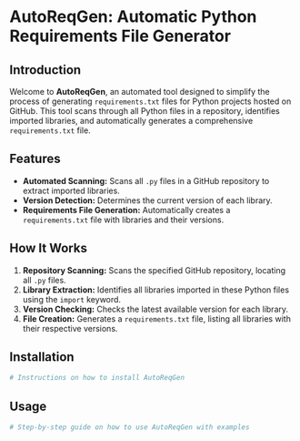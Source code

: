 # AutoReqGen: Automatic Python Requirements File Generator

## Introduction

Welcome to **AutoReqGen**, an automated tool designed to simplify the process of generating `requirements.txt` files for Python projects hosted on GitHub. This tool scans through all Python files in a repository, identifies imported libraries, and automatically generates a comprehensive `requirements.txt` file.

## Features

- **Automated Scanning:** Scans all `.py` files in a GitHub repository to extract imported libraries.
- **Version Detection:** Determines the current version of each library.
- **Requirements File Generation:** Automatically creates a `requirements.txt` file with libraries and their versions.

## How It Works

1. **Repository Scanning:** Scans the specified GitHub repository, locating all `.py` files.
2. **Library Extraction:** Identifies all libraries imported in these Python files using the `import` keyword.
3. **Version Checking:** Checks the latest available version for each library.
4. **File Creation:** Generates a `requirements.txt` file, listing all libraries with their respective versions.

## Installation

```bash
# Instructions on how to install AutoReqGen
```
## Usage
```bash
# Step-by-step guide on how to use AutoReqGen with examples
```
